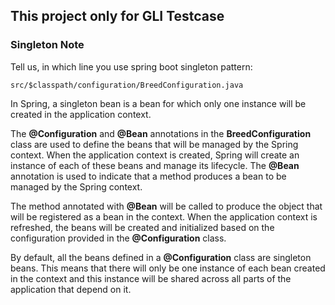 ## This project only for GLI Testcase

### Singleton Note
Tell us, in which line you use spring boot singleton pattern:
```
src/$classpath/configuration/BreedConfiguration.java
```
In Spring, a singleton bean is a bean for which only one instance will be created in the application context. 

The **@Configuration** and **@Bean** annotations in the **BreedConfiguration** class are used to define the beans that will be managed by the Spring context. When the application context is created, Spring will create an instance of each of these beans and manage its lifecycle.
The **@Bean** annotation is used to indicate that a method produces a bean to be managed by the Spring context. 

The method annotated with **@Bean** will be called to produce the object that will be registered as a bean in the context. When the application context is refreshed, the beans will be created and initialized based on the configuration provided in the **@Configuration** class.

By default, all the beans defined in a **@Configuration** class are singleton beans. This means that there will only be one instance of each bean created in the context and this instance will be shared across all parts of the application that depend on it.